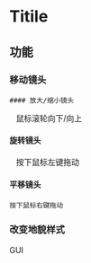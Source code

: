 Titile
====
功能
----
### 移动镜头
    #### 放大/缩小镜头
    鼠标滚轮向下/向上
#### 旋转镜头
    按下鼠标左键拖动
#### 平移镜头
    按下鼠标右键拖动
### 改变地貌样式

GUI
#
